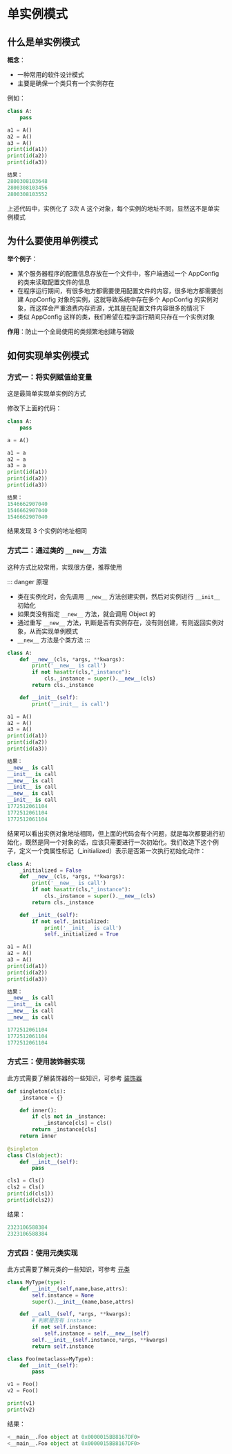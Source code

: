 # 单实例模式

## 什么是单实例模式

**概念**：
+ 一种常用的软件设计模式
+ 主要是确保一个类只有一个实例存在

例如：
```python
class A:
    pass

a1 = A()
a2 = A()
a3 = A()
print(id(a1))
print(id(a2))
print(id(a3))

结果：
2800308103648
2800308103456
2800308103552
```
上述代码中，实例化了 3次 A 这个对象，每个实例的地址不同，显然这不是单实例模式

## 为什么要使用单例模式

**举个例子**：

+ 某个服务器程序的配置信息存放在一个文件中，客户端通过一个 AppConfig 的类来读取配置文件的信息
+ 在程序运行期间，有很多地方都需要使用配置文件的内容，很多地方都需要创建 AppConfig 对象的实例，这就导致系统中存在多个 AppConfig 的实例对象，而这样会严重浪费内存资源，尤其是在配置文件内容很多的情况下
+ 类似 AppConfig 这样的类，我们希望在程序运行期间只存在一个实例对象

**作用**：防止一个全局使用的类频繁地创建与销毁

## 如何实现单实例模式

### 方式一：将实例赋值给变量

这是最简单实现单实例的方式

修改下上面的代码：
```python
class A:
    pass

a = A()

a1 = a
a2 = a
a3 = a
print(id(a1))
print(id(a2))
print(id(a3))

结果：
1546662907040
1546662907040
1546662907040
```
结果发现 3 个实例的地址相同

### 方式二：通过类的 `__new__` 方法

这种方式比较常用，实现很方便，推荐使用

::: danger 原理
+ 类在实例化时，会先调用 `__new__` 方法创建实例，然后对实例进行 `__init__` 初始化
+ 如果类没有指定 `__new__` 方法，就会调用 Object 的
+ 通过重写 `__new__` 方法，判断是否有实例存在，没有则创建，有则返回实例对象，从而实现单例模式
+ `__new__` 方法是个类方法
:::

```python
class A:
    def __new__(cls, *args, **kwargs):
        print('__new__ is call')
        if not hasattr(cls,"_instance"):
            cls._instance = super().__new__(cls)
        return cls._instance

    def __init__(self):
        print('__init__ is call')

a1 = A()
a2 = A()
a3 = A()
print(id(a1))
print(id(a2))
print(id(a3))

结果：
__new__ is call
__init__ is call
__new__ is call
__init__ is call
__new__ is call
__init__ is call
1772512061104
1772512061104
1772512061104
```
结果可以看出实例对象地址相同，但上面的代码会有个问题，就是每次都要进行初始化，既然是同一个对象的话，应该只需要进行一次初始化。我们改造下这个例子，定义一个类属性标记（_initialized）表示是否第一次执行初始化动作：

```python
class A:
    _initialized = False
    def __new__(cls, *args, **kwargs):
        print('__new__ is call')
        if not hasattr(cls,"_instance"):
            cls._instance = super().__new__(cls)
        return cls._instance

    def __init__(self):
        if not self._initialized:
            print('__init__ is call')
            self._initialized = True

a1 = A()
a2 = A()
a3 = A()
print(id(a1))
print(id(a2))
print(id(a3))

结果：
__new__ is call
__init__ is call
__new__ is call
__new__ is call

1772512061104
1772512061104
1772512061104
```

### 方式三：使用装饰器实现

此方式需要了解装饰器的一些知识，可参考 [装饰器](/languages/python/python/装饰器.md)

```python
def singleton(cls):
    _instance = {}

    def inner():
        if cls not in _instance:
            _instance[cls] = cls()
        return _instance[cls]
    return inner
    
@singleton
class Cls(object):
    def __init__(self):
        pass

cls1 = Cls()
cls2 = Cls()
print(id(cls1))
print(id(cls2))
```

结果：

```python
2323106588384
2323106588384
```

### 方式四：使用元类实现

此方式需要了解元类的一些知识，可参考 [元类](/languages/python/python/metaclass)

```python
class MyType(type):
    def __init__(self,name,base,attrs):
        self.instance = None
        super().__init__(name,base,attrs)

    def __call__(self, *args, **kwargs):
        # 判断是否有 instance
        if not self.instance:
            self.instance = self.__new__(self)
        self.__init__(self.instance,*args, **kwargs)
        return self.instance

class Foo(metaclass=MyType):
    def __init__(self):
        pass

v1 = Foo()
v2 = Foo()

print(v1)
print(v2)
```
结果：
```python
<__main__.Foo object at 0x0000015BB8167DF0>
<__main__.Foo object at 0x0000015BB8167DF0>
```

